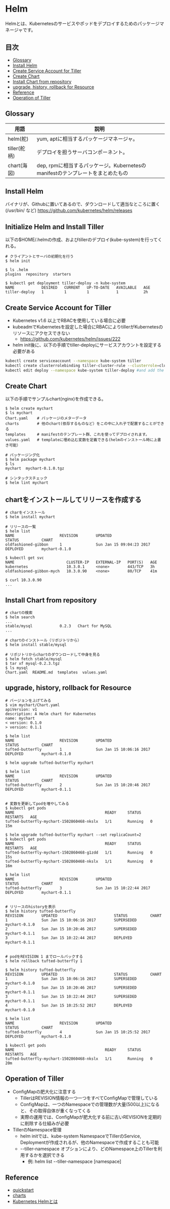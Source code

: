 # Helm
Helmとは、Kubernetesのサービスやポッドをデプロイするためのパッケージマネージャです。

## 目次
* [Glossary](#glossary)
* [Install Helm](#install-helm)
* [Create Service Account for Tiller](#create-service-account-for-tiller)
* [Create Chart](#create-chart)
* [Install Chart from repository](#install-chart-from-repository)
* [upgrade, history, rollback for Resource](#upgrade-history-rollback-for-resource)
* [Reference](#reference)
* [Operation of Tiller](#operation-of-tiller)

## Glossary
| 用語 | 説明 |
| --- | --- |
| helm(舵) | yum, aptに相当するパッケージマネージャ。 |
| tiller(舵柄) | デプロイを担うサーバコンポーネント。 |
| chart(海図) | dep, rpmに相当するパッケージ。Kubernetesのmanifestのテンプレートをまとめたもの |


## Install Helm
バイナリが、Githubに置いてあるので、ダウンロードして適当なところに置く(/usr/bin/ など)
https://github.com/kubernetes/helm/releases

## Initialize Helm and Install Tiller
以下の$HOME/.helmの作成、およびtillerのデプロイ(kube-system)を行ってくれる。
```
# クライアントとサーバの初期化を行う
$ helm init

$ ls .helm
plugins  repository  starters

$ kubectl get deployment tiller-deploy -n kube-system
NAME            DESIRED   CURRENT   UP-TO-DATE   AVAILABLE   AGE
tiller-deploy   1         1         1            1           2h
```

## Create Service Account for Tiller
* Kubernetes v1.6 以上でRBACを使用している場合に必要
* kubeadmでKubernetesを設定した場合にRBACによりtillerがKubernetesのリソースにアクセスできない
    * https://github.com/kubernetes/helm/issues/222
* helm init後に、以下の手順でtiller-deployにサービスアカウントを設定する必要がある
``` bash
kubectl create serviceaccount --namespace kube-system tiller
kubectl create clusterrolebinding tiller-cluster-rule --clusterrole=cluster-admin --serviceaccount=kube-system:tiller
kubectl edit deploy --namespace kube-system tiller-deploy #and add the line serviceAccount: tiller to spec/template/spec
```

## Create Chart
以下の手順でサンプルchart(nginx)を作成できる。
```
$ helm create mychart
$ ls mychart
Chart.yaml    # パッケージのメターデータ
charts        # 他のchart(依存するものなど）をこの中に入れ子で配置することができる
templates     # manifestのテンプレート群、これを使ってデプロイされます。
values.yaml   # templateに埋め込む変数を定義できる(helmのインストール時に上書き可能）

# パッケージング化
$ helm package mychart
$ ls
mychart  mychart-0.1.0.tgz

# シンタックスチェック
$ helm lint mychart
```

## chartをインストールしてリリースを作成する
```
# charをインストール
$ helm install mychart

# リリースの一覧
$ helm list
NAME                    REVISION        UPDATED                         STATUS          CHART
oldfashioned-gibbon     1               Sun Jan 15 09:04:23 2017        DEPLOYED        mychart-0.1.0

$ kubectl get svc
NAME                       CLUSTER-IP   EXTERNAL-IP   PORT(S)   AGE
kubernetes                 10.3.0.1     <none>        443/TCP   3h
oldfashioned-gibbon-mych   10.3.0.90    <none>        80/TCP    41m

$ curl 10.3.0.90
...
```

## Install Chart from repository
```
# chartの検索
$ helm search
...
stable/mysql            0.2.3   Chart for MySQL
...

# chartのインストール（リポジトリから）
$ helm install stable/mysql

# リポジトリからchartのダウンロードして中身を見る
$ helm fetch stable/mysql
$ tar xf mysql-0.2.3.tgz
$ ls mysql
Chart.yaml  README.md  templates  values.yaml
```

## upgrade, history, rollback for Resource
```
# バージョンを上げてみる
$ vim mychart/Chart.yaml
apiVersion: v1
description: A Helm chart for Kubernetes
name: mychart
< version: 0.1.0
> version: 0.1.1

$ helm list
NAME                    REVISION        UPDATED                         STATUS          CHART
tufted-butterfly        1               Sun Jan 15 10:06:16 2017        DEPLOYED        mychart-0.1.0

$ helm upgrade tufted-butterfly mychart

$ helm list
NAME                    REVISION        UPDATED                         STATUS          CHART
tufted-butterfly        2               Sun Jan 15 10:20:46 2017        DEPLOYED        mychart-0.1.1


# 変数を更新してpodを増やしてみる
$ kubectl get pods
NAME                                        READY     STATUS    RESTARTS   AGE
tufted-butterfly-mychart-1502860468-nkslx   1/1       Running   0          15m

$ helm upgrade tufted-butterfly mychart --set replicaCount=2
$ kubectl get pods
NAME                                        READY     STATUS    RESTARTS   AGE
tufted-butterfly-mychart-1502860468-g1zdd   1/1       Running   0          15s
tufted-butterfly-mychart-1502860468-nkslx   1/1       Running   0          16m

$ helm list
NAME                    REVISION        UPDATED                         STATUS          CHART
tufted-butterfly        3               Sun Jan 15 10:22:44 2017        DEPLOYED        mychart-0.1.1


# リリースのhistoryを表示
$ helm history tufted-butterfly
REVISION        UPDATED                         STATUS          CHART
1               Sun Jan 15 10:06:16 2017        SUPERSEDED      mychart-0.1.0
2               Sun Jan 15 10:20:46 2017        SUPERSEDED      mychart-0.1.1
3               Sun Jan 15 10:22:44 2017        DEPLOYED        mychart-0.1.1


# podをREVISION 1 までロールバックする
$ helm rollback tufted-butterfly 1

$ helm history tufted-butterfly
REVISION        UPDATED                         STATUS          CHART
1               Sun Jan 15 10:06:16 2017        SUPERSEDED      mychart-0.1.0
2               Sun Jan 15 10:20:46 2017        SUPERSEDED      mychart-0.1.1
3               Sun Jan 15 10:22:44 2017        SUPERSEDED      mychart-0.1.1
4               Sun Jan 15 10:25:52 2017        DEPLOYED        mychart-0.1.0

$ helm list
NAME                    REVISION        UPDATED                         STATUS          CHART
tufted-butterfly        4               Sun Jan 15 10:25:52 2017        DEPLOYED        mychart-0.1.0

$ kubectl get pods
NAME                                        READY     STATUS    RESTARTS   AGE
tufted-butterfly-mychart-1502860468-nkslx   1/1       Running   0          20m
```

## Operation of Tiller
* ConfigMapの肥大化に注意する
    * TillerはREVISION情報の一つ一つをすべてConfigMapで管理している
    * ConfigMapは、一つのNamespaceでの管理数が大量(500以上)になると、その取得自体が重くなってくる
    * 実際の運用では、ConfigMapが肥大化する前に古いREVISIONを定期的に削除する仕組みが必要
* TillerのNamespace管理
    * helm initでは、kube-system NamespaceでTillerのService, Deploymentが作成されるが、他のNamespaceで作成することも可能
    * --tiller-namespace オプションにより、どのNamespace上のTillerを利用するかを選択できる
        * 例: helm list --tiller-namespace [namespace]

## Reference
* [quickstart](https://github.com/kubernetes/helm/blob/master/docs/quickstart.md)
* [charts](https://github.com/kubernetes/helm/blob/master/docs/charts.md)
* [Kubernetes Helmとは](http://qiita.com/tkusumi/items/12857780d8c8463f9b9c)
